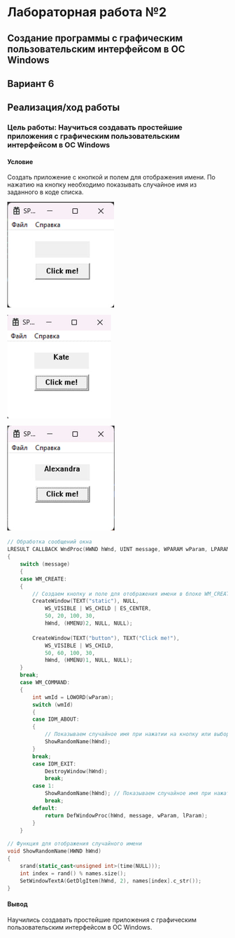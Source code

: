 # Лабораторная работа №2

## Создание программы с графическим пользовательским интерфейсом в ОС Windows

## Вариант 6

## Реализация/ход работы

### Цель работы: Научиться создавать простейшие приложения с графическим пользовательским интерфейсом в ОС Windows

#### **Условие**

Создать приложение с кнопкой и полем для отображения имени. По нажатию на кнопку необходимо показывать случайное имя из заданного в коде списка.

![1.jpg](images/1.jpg)

![2.jpg](images/2.jpg)

![3.jpg](images/3.jpg)

```c++
// Обработка сообщений окна
LRESULT CALLBACK WndProc(HWND hWnd, UINT message, WPARAM wParam, LPARAM lParam)
{
    switch (message)
    {
    case WM_CREATE:
    {
        // Создаем кнопку и поле для отображения имени в блоке WM_CREATE
        CreateWindow(TEXT("static"), NULL,
            WS_VISIBLE | WS_CHILD | ES_CENTER,
            50, 20, 100, 30,
            hWnd, (HMENU)2, NULL, NULL);

        CreateWindow(TEXT("button"), TEXT("Click me!"),
            WS_VISIBLE | WS_CHILD,
            50, 60, 100, 30,
            hWnd, (HMENU)1, NULL, NULL);
    }
    break;
    case WM_COMMAND:
    {
        int wmId = LOWORD(wParam);
        switch (wmId)
        {
        case IDM_ABOUT:
        {
            // Показываем случайное имя при нажатии на кнопку или выборе пункта меню IDM_ABOUT
            ShowRandomName(hWnd);
        }
        break;
        case IDM_EXIT:
            DestroyWindow(hWnd);
            break;
        case 1:
            ShowRandomName(hWnd); // Показываем случайное имя при нажатии на кнопку
            break;
        default:
            return DefWindowProc(hWnd, message, wParam, lParam);
        }
    }
```

```c++
// Функция для отображения случайного имени
void ShowRandomName(HWND hWnd)
{
    srand(static_cast<unsigned int>(time(NULL)));
    int index = rand() % names.size();
    SetWindowTextA(GetDlgItem(hWnd, 2), names[index].c_str());
}
```

#### Вывод

Научились создавать простейшие приложения с графическим пользовательским интерфейсом в ОС Windows.
